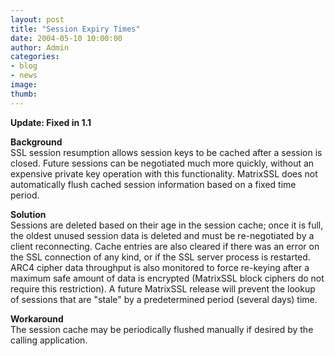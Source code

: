 ```yaml
---
layout: post
title: "Session Expiry Times"
date: 2004-05-10 10:00:00
author: Admin
categories:
- blog
- news
image:
thumb:
---
```

<p><b>Update: Fixed in 1.1</b></p>
<p><b>Background</b><br />
SSL session resumption allows session keys to be cached after a session is closed.  Future sessions can be negotiated much more quickly, without an expensive private key operation with this functionality.  MatrixSSL does not automatically flush cached session information based on a fixed time period.</p>
<p><b>Solution</b><br />
Sessions are deleted based on their age in the session cache; once it is full, the oldest unused session data is deleted and must be re-negotiated by a client reconnecting.  Cache entries are also cleared if there was an error on the SSL connection of any kind, or if the SSL server process is restarted.  ARC4 cipher data throughput is also monitored to force re-keying after a maximum safe amount of data is encrypted (MatrixSSL block ciphers do not require this restriction).  A future MatrixSSL release will prevent the lookup of sessions that are "stale" by a predetermined period (several days) time.</p>
<p><b>Workaround</b><br />
The session cache may be periodically flushed manually if desired by the calling application.</p>

